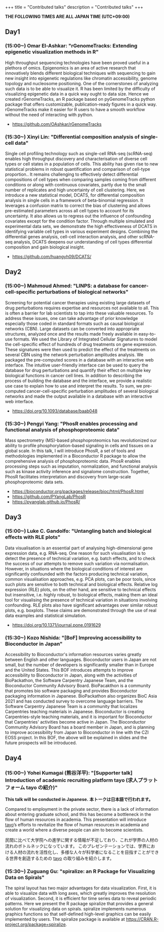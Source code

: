 +++
title = "Contributed talks"
description = "Contributed talks"
+++

**THE FOLLOWING TIMES ARE ALL JAPAN TIME (UTC+09:00)**

## Day1

### (15:00~) Omar El-Ashkar: "rGenomeTracks: Extending epigenetic visualization methods in R"

High throughput sequencing technologies have been proved useful in a plethora of omics. Epigenomics is an area of active research that innovatively blends different biological techniques with sequencing to gain new insight into epigenetic regulations like chromatin accessibility, genome topology and nucleosome positioning. One of the cornerstones of analyzing such data is to be able to visualize it. R has been limited by the difficulty of visualizing epigenetic data in a quick way ought to data size. Hence we created rGenomeTracks, an R package based on pyGenomeTracks python package that offers customizable, publication-ready figures in a quick way. rGenomeTracks make it easier for R users to have a smooth workflow without the need of interacting with python.

- https://github.com/OAshkar/rGenomeTracks

### (15:30~) Xinyi Lin: "Differential composition analysis of single-cell data"

Single cell profiling technology such as single-cell RNA-seq (scRNA-seq) enables high throughput discovery and characterisation of diverse cell types or cell states in a population of cells. This ability has given rise to new statistical problems in robust quantification and comparison of cell-type proportion.. It remains challenging to effectively detect differential compositions of cell types when comparing samples coming from different conditions or along with continuous covariates, partly due to the small number of replicates and high uncertainty of cell clustering. Here, we introduce a new statistical model, DCATS, for differential composition analysis in single cells in a framework of beta-binomial regression. It leverages a confusion matrix to correct the bias of clustering and allows pre-estimated parameters across all cell types to account for its uncertainty. It also allows us to regress out the influence of confounding covariates except for the condition factor. Through multiple simulated and experimental data sets, we demonstrate the high effectiveness of DCATS in identifying variable cell types in various experiment designs. Combining the differential genes analysis, cell-cell interaction analysis, and other scRNA-seq analysis, DCATS deepens our understanding of cell types differential composition and gain biological insight.

- https://github.com/huangyh09/DCATS/

## Day2

### (15:00~) Mahmoud Ahmed: "LINPS: a database for cancer-cell-specific perturbations of biological networks"

Screening for potential cancer therapies using existing large datasets of drug perturbations requires expertise and resources not available to all.
This is often a barrier for lab scientists to tap into these valuable resources.
To address these issues, one can take advantage of prior knowledge especially those coded in standard formats such as causal biological networks (CBN).
Large datasets can be converted into appropriate structures, analyzed once and the results made freely available in easy-to-use formats.
We used the Library of Integrated Cellular Signatures to model the cell-specific effect of hundreds of drug treatments on gene expression.
These signatures were then used to predict the effect of the treatments on several CBN using the network perturbation amplitudes analysis.
We packaged the pre-computed scores in a database with an interactive web interface.
The intuitive user-friendly interface can be used to query the database for drug perturbations and quantify their effect on multiple key biological functions in cancer cell lines.
In addition to describing the process of building the database and the interface, we provide a realistic use case to explain how to use and interpret the results.
To sum, we pre-computed cancer-cell-specific perturbation amplitudes of several biological networks and made the output available in a database with an interactive web interface.

- https://doi.org/10.1093/database/baab048

### (15:30~) Pengyi Yang: "PhosR enables processing and functional analysis of phosphoproteomic data"

Mass spectrometry (MS)-based phosphoproteomics has revolutionized our ability to profile phosphorylation-based signaling in cells and tissues on a global scale.
In this talk, I will introduce PhosR, a set of tools and methodologies implemented in a Bioconductor R package to allow the comprehensive analysis of phosphoproteomic data.
PhosR enables processing steps such as imputation, normalization, and functional analysis such as kinase activity inference and signalome construction.
Together, PhosR facilitates interpretation and discovery from large-scale phosphoproteomic data sets.

- https://bioconductor.org/packages/release/bioc/html/PhosR.html
- https://github.com/PYangLab/PhosR
- https://pyanglab.github.io/PhosR/

## Day3

### (15:00~) Luke C. Gandolfo: "Untangling batch and biological effects with RLE plots"

Data visualisation is an essential part of analysing high-dimensional gene expression data, e.g. RNA-seq. One reason for such visualisation is to detect the presence of technical variation, e.g. batch effects, and to check the success of our attempts to remove such variation via normalisation.
However, in situations where the biological conditions of interest are significantly confounded with the factors producing technical variation, common visualisation approaches, e.g. PCA plots, can be poor tools, since such plots are sensitive to both technical and biological effects.
Relative log expression (RLE) plots, on the other hand, are sensitive to technical effects but insensitive, i.e. highly robust, to biological effects, making them an ideal tool for visualising the presence of technical variation in situations involving confounding.
RLE plots also have significant advantages over similar robust plots, e.g. boxplots.
These claims are demonstrated through the use of real data examples and statistical simulation.

- https://doi.org/10.1371/journal.pone.0191629

### (15:30~) Kozo Nishida: "[BoF] Improving accessibility to Bioconductor in Japan"

Accessibility to Bioconductor's information resources varies greatly between English and other languages. Bioconductor users in Japan are not small, but the number of developers is significantly smaller than in Europe and the United States.
This BOF introduces attempts to improve accessibility to Bioconductor in Japan, along with the activities of BioPackathon, the Software Carpentry Japanese Team, and the Bioconductor Community Advisory Board.
BioPacakthon is a community that promotes bio software packaging and provides Bioconductor packaging information in Japanese. BioPackathon also organizes BioC Asia 2021 and has conducted survey to overcome language barriers.
The Software Carpentry Japanese Team is a community that localizes Carpentries teaching materials in Japanese.
Bioconductor is creating Carpentries-style teaching materials, and it is important for Bioconductor that Carpentries' activities become active in Japan.
The Bioconductor Community Advisory Board has a board member in Japan, and is planning to improve accessibility from Japan to Bioconductor in line with the CZI EOSS project.
In this BOF, the above will be explained in slides and the future prospects will be introduced.

## Day4

### (15:00~) Yohei Kumagai (熊谷洋平): "[Supporter talk] Introduction of academic recruiting platform tayo (求人プラットフォーム tayo の紹介)"
**This talk will be conducted in Japanese.**
**本トークは日本語で行われます。**

Compared to employment in the private sector, there is a lack of information about entering graduate school, and this has become a bottleneck in the flow of human resources in academia.
This presentation will introduce [tayo](https://tayo.jp/)’s efforts to revitalize the flow of human resources in academia and create a world where a diverse people can aim to become scientists.

民間に比べて大学院への進学に関する情報が不足しており、これが学界の人材の流れのボトルネックになっています。
このプレゼンテーションでは、学界における人材の流れを活性化し、多様な人々が科学者になることを目指すことができる世界を創造するための [tayo](https://tayo.jp/) の取り組みを紹介します。
 
### (15:30~) Zuguang Gu: "spiralize: an R Package for Visualizing Data on Spirals"
 
The spiral layout has two major advantages for data visualization. First, it is able to visualize data with long axes, which greatly improves the resolution of visualization. Second, it is efficient for time series data to reveal periodic patterns. Here we present the R package spiralize that provides a general solution for visualizing data on spirals. spiralize implements numerous graphics functions so that self-defined high-level graphics can be easily implemented by users. The spiralize package is available at https://CRAN.R-project.org/package=spiralize.
